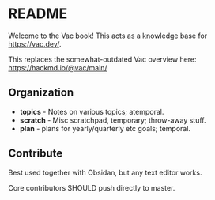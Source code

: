 
# README

Welcome to the Vac book! This acts as a knowledge base for https://vac.dev/.

This replaces the somewhat-outdated Vac overview here: https://hackmd.io/@vac/main/

## Organization

- **topics** - Notes on various topics; atemporal.
- **scratch** - Misc scratchpad, temporary; throw-away stuff.
- **plan** - plans for yearly/quarterly etc goals; temporal.

## Contribute

Best used together with Obsidan, but any text editor works.

Core contributors SHOULD push directly to master.